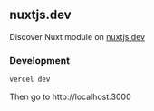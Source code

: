 ## nuxtjs.dev

Discover Nuxt module on [nuxtjs.dev](https://nuxtjs.dev)

### Development

```bash
vercel dev
```

Then go to http://localhost:3000
